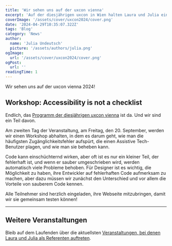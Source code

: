 ```yaml
---
title: 'Wir sehen uns auf der uxcon vienna'
excerpt: 'Auf der diesjährigen uxcon in Wien halten Laura und Julia einen Workshop darüber, wie man eine Webseite erstellt und testet, die nicht nur die Anforderungen erfüllt, sondern weit über die Checkliste hinausgeht ...'
coverImage: '/assets/cover/uxcon2024/cover.png'
date: '2024-04-29T10:35:07.322Z'
tags: 'Blog'
category: 'News'
author:
  name: 'Julia Undeutsch'
  picture: '/assets/authors/julia.png'
ogImage:
  url: '/assets/cover/uxcon2024/cover.png'
ogPost:
  url: ''
readingTime: 1
---
```


Wir sehen uns auf der uxcon vienna 2024!

## Workshop: Accessibility is not a checklist

Endlich, das [Programm der diesjährigen uxcon vienna](https://www.uxcon.io/) ist da. Und wir sind ein Teil davon.

Am zweiten Tag der Veranstaltung, am Freitag, den 20. September, werden wir einen Workshop abhalten, in dem es darum geht, wie man die häufigsten Zugänglichkeitsfehler aufspürt, die einen Assistive Tech-Benutzer plagen, und wie man sie beheben kann.

Code kann einschüchternd wirken, aber oft ist es nur ein kleiner Teil, der fehlerhaft ist, und wenn er sauber umgeschrieben wird, werden automatisch viele Probleme behoben. Für Designer ist es wichtig, die Möglichkeit zu haben, ihre Entwickler auf fehlerhaften Code aufmerksam zu machen, aber dazu müssen wir zunächst den Unterschied und vor allem die Vorteile von sauberem Code kennen.

Alle Teilnehmer sind herzlich eingeladen, ihre Webseite mitzubringen, damit wir sie gemeinsam testen können!

---

## Weitere Veranstaltungen

Bleib auf dem Laufenden über die aktuellsten [Veranstaltungen, bei denen Laura und Julia als Referenten auftreten](https://accessibilityfirst.at/de/events).

